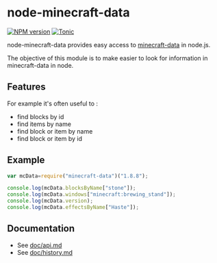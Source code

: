 # node-minecraft-data
[![NPM version](https://badge.fury.io/js/minecraft-data.svg)](http://badge.fury.io/js/minecraft-data)
[![Tonic](https://img.shields.io/badge/tonic-try%20it-blue.svg)](https://tonicdev.com/npm/minecraft-data)

node-minecraft-data provides easy access to [minecraft-data](https://github.com/PrismarineJS/minecraft-data) in node.js.

The objective of this module is to make easier to look for information in minecraft-data in node.

## Features

For example it's often useful to : 

* find blocks by id
* find items by name
* find block or item by name
* find block or item by id

## Example

```js
var mcData=require("minecraft-data")("1.8.8");

console.log(mcData.blocksByName["stone"]);
console.log(mcData.windows["minecraft:brewing_stand"]);
console.log(mcData.version);
console.log(mcData.effectsByName["Haste"]);
```

## Documentation

 * See [doc/api.md](doc/api.md)
 * See [doc/history.md](doc/history.md)
